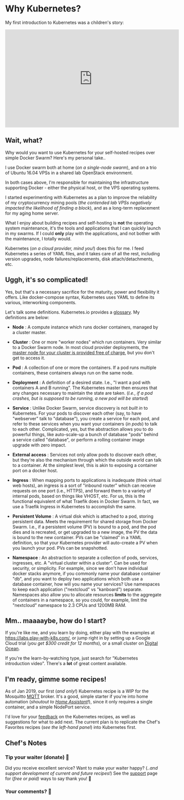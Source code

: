 # Why Kubernetes?

My first introduction to Kubernetes was a children's story:

<iframe width="560" height="315" src="https://www.youtube.com/embed/4ht22ReBjno" frameborder="0" allow="accelerometer; autoplay; encrypted-media; gyroscope; picture-in-picture" allowfullscreen></iframe>

## Wait, what?

Why would you want to use Kubernetes for your self-hosted recipes over simple Docker Swarm? Here's my personal take..

I use Docker swarm both at home (_on a single-node swarm_), and on a trio of Ubuntu 16.04 VPSs in a shared lab OpenStack environment.

In both cases above, I'm responsible for maintaining the infrastructure supporting Docker - either the physical host, or the VPS operating systems.

I started experimenting with Kubernetes as a plan to improve the reliability of my cryptocurrency mining pools (_the contended lab VPSs negatively impacted the likelihood of finding a block_), and as a long-term replacement for my aging home server.

What I enjoy about building recipes and self-hosting is **not** the operating system maintenance, it's the tools and applications that I can quickly launch in my swarms. If I could **only** play with the applications, and not bother with the maintenance, I totally would.

Kubernetes (_on a cloud provider, mind you!_) does this for me. I feed Kubernetes a series of YAML files, and it takes care of all the rest, including version upgrades, node failures/replacements, disk attach/detachments, etc.

## Uggh, it's so complicated!

Yes, but that's a necessary sacrifice for the maturity, power and flexibility it offers. Like docker-compose syntax, Kubernetes uses YAML to define its various, interworking components.

Let's talk some definitions. Kubernetes.io provides a [glossary](https://kubernetes.io/docs/reference/glossary/?fundamental=true). My definitions are below:

* **Node** : A compute instance which runs docker containers, managed by a cluster master.

* **Cluster** : One or more "worker nodes" which run containers. Very similar to a Docker Swarm node. In most cloud provider deployments, the [master node for your cluster is provided free of charge](https://www.sdxcentral.com/articles/news/google-eliminates-gke-management-fees-kubernetes-clusters/2017/11/), but you don't get to access it.

* **Pod** : A collection of one or more the containers. If a pod runs multiple containers, these containers always run on the same node.

* **Deployment** : A definition of a desired state. I.e., "I want a pod with containers A and B running". The Kubernetes master then ensures that any changes necessary to maintain the state are taken. (_I.e., if a pod crashes, but is supposed to be running, a new pod will be started_)

* **Service** : Unlike Docker Swarm, service discovery is not _built in_ to Kubernetes. For your pods to discover each other (say, to have "webserver" talk to "database"), you create a service for each pod, and refer to these services when you want your containers (_in pods_) to talk to each other. Complicated, yes, but the abstraction allows you to do powerful things, like auto-scale-up a bunch of database "pods" behind a service called "database", or perform a rolling container image upgrade with zero impact.

* **External access** : Services not only allow pods to discover each other, but they're also the mechanism through which the outside world can talk to a container. At the simplest level, this is akin to exposing a container port on a docker host.

* **Ingress** : When mapping ports to applications is inadequate (think virtual web hosts), an ingress is a sort of "inbound router" which can receive requests on one port (i.e., HTTPS), and forward them to a variety of internal pods, based on things like VHOST, etc. For us, this is the functional equivalent of what Traefik does in Docker Swarm. In fact, we use a Traefik Ingress in Kubernetes to accomplish the same.

* **Persistent Volume** : A virtual disk which is attached to a pod, storing persistent data. Meets the requirement for shared storage from Docker Swarm. I.e., if a persistent volume (PV) is bound to a pod, and the pod dies and is recreated, or get upgraded to a new image, the PV the data is bound to the new container. PVs can be "claimed" in a YAML definition, so that your Kubernetes provider will auto-create a PV when you launch your pod. PVs can be snapshotted.

* **Namespace** : An abstraction to separate a collection of pods, services, ingresses, etc. A "virtual cluster within a cluster". Can be used for security, or simplicity. For example, since we don't have individual docker stacks anymore, if you commonly name your database container "db", and you want to deploy two applications which both use a database container, how will you name your services? Use namespaces to keep each application ("nextcloud" vs "kanboard") separate. Namespaces also allow you to allocate resources **limits** to the aggregate of containers in a namespace, so you could, for example, limit the "nextcloud" namespace to 2.3 CPUs and 1200MB RAM.

## Mm.. maaaaybe, how do I start?

If you're like me, and you learn by doing, either play with the examples at https://labs.play-with-k8s.com/, or jump right in by setting up a Google Cloud trial (_you get $300 credit for 12 months_), or a small cluster on [Digital Ocean](/kubernetes/digitalocean/).

If you're the learn-by-watching type, just search for "Kubernetes introduction video". There's a **lot** of great content available.

## I'm ready, gimme some recipes!

As of Jan 2019, our first (_and only!_) Kubernetes recipe is a WIP for the Mosquitto [MQTT](/recipes/mqtt/) broker. It's a good, simple starter if you're into home automation (_shoutout to [Home Assistant](/recipes/homeassistant/)!_), since it only requires a single container, and a simple NodePort service.

I'd love for your [feedback](/support/) on the Kubernetes recipes, as well as suggestions for what to add next. The current plan is to replicate the Chef's Favorites recipes (_see the left-hand panel_) into Kubernetes first.

## Chef's Notes

### Tip your waiter (donate) 👏

Did you receive excellent service? Want to make your waiter happy? (_..and support development of current and future recipes!_) See the [support](/support/) page for (_free or paid)_ ways to say thank you! 👏

### Your comments? 💬
